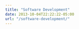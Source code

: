 ```yaml
---
title: "Software Development"
date: 2013-10-04T22:22:22-05:00
url: "/software-development/"
---
```

